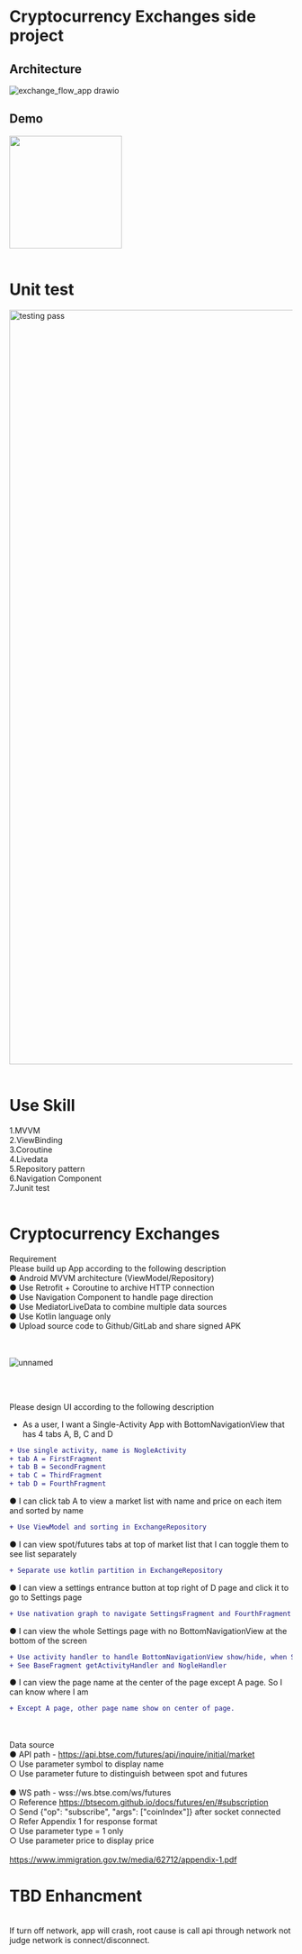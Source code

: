 # Cryptocurrency Exchanges side project
## Architecture
![exchange_flow_app drawio](https://github.com/ricky7777/nogle_exam/assets/3930480/e1580a6f-4f08-4b91-b80d-7c93234b9c54)

## Demo
<img width="200" src="https://github.com/ricky7777/nogle_exam/assets/3930480/caae0883-475e-42f1-85a7-eeb217f80862"><br/><br/>

<h1>Unit test</h1>
<img width="1340" alt="testing pass" src="https://github.com/ricky7777/nogle_exam/assets/3930480/3dbe8820-0bb8-4008-9da7-cbcac9dda45b"><br/><br/>

<h1>Use Skill</h1>
1.MVVM<br/>
2.ViewBinding<br/>
3.Coroutine<br/>
4.Livedata<br/>
5.Repository pattern<br/>
6.Navigation Component<br/>
7.Junit test
<br/><br/>

<h1>Cryptocurrency Exchanges</h1>
Requirement<br/>
Please build up App according to the following description<br/>
● Android MVVM architecture (ViewModel/Repository)<br/>
● Use Retrofit + Coroutine to archive HTTP connection<br/>
● Use Navigation Component to handle page direction<br/>
● Use MediatorLiveData to combine multiple data sources<br/>
● Use Kotlin language only<br/>
● Upload source code to Github/GitLab and share signed APK<br/><br/><br/>

![unnamed](https://github.com/ricky7777/nogle_exam/assets/3930480/dbedeffb-824d-48d1-b881-2255059077f5)

<br/><br/>


Please design UI according to the following description<br/>
- As a user, I want a Single-Activity App with BottomNavigationView that has 4 tabs A, B, C and D<br/>
```diff
+ Use single activity, name is NogleActivity
+ tab A = FirstFragment
+ tab B = SecondFragment
+ tab C = ThirdFragment
+ tab D = FourthFragment
```

● I can click tab A to view a market list with name and price on each item and sorted by name<br/>
```diff
+ Use ViewModel and sorting in ExchangeRepository
```

● I can view spot/futures tabs at top of market list that I can toggle them to see list separately<br/>
```diff
+ Separate use kotlin partition in ExchangeRepository
```

● I can view a settings entrance button at top right of D page and click it to go to Settings page<br/>
```diff
+ Use nativation graph to navigate SettingsFragment and FourthFragment 
```

● I can view the whole Settings page with no BottomNavigationView at the bottom of the screen<br/>
```diff
+ Use activity handler to handle BottomNavigationView show/hide, when Settings Page show/hide
+ See BaseFragment getActivityHandler and NogleHandler
```

● I can view the page name at the center of the page except A page. So I can know where I am<br/>
```diff
+ Except A page, other page name show on center of page.
```
<br/><br/>
Data source<br/>
● API path - https://api.btse.com/futures/api/inquire/initial/market<br/>
○ Use parameter symbol to display name<br/>
○ Use parameter future to distinguish between spot and futures<br/>
<br/>
● WS path - wss://ws.btse.com/ws/futures<br/>
○ Reference https://btsecom.github.io/docs/futures/en/#subscription<br/>
○ Send {"op": "subscribe", "args": ["coinIndex"]} after socket connected<br/>
○ Refer Appendix 1 for response format<br/>
○ Use parameter type = 1 only<br/>
○ Use parameter price to display price<br/>
<br/>
https://www.immigration.gov.tw/media/62712/appendix-1.pdf<br/>

<h1>TBD Enhancment</h1><br/>
If turn off network, app will crash, root cause is call api through network not judge network is connect/disconnect. 
